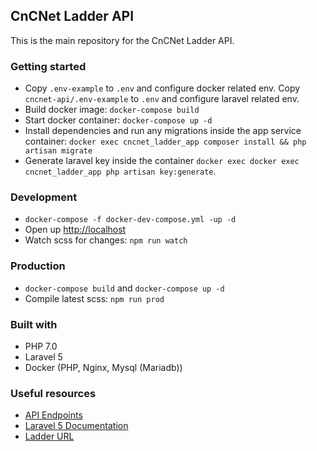 ## CnCNet Ladder API
This is the main repository for the CnCNet Ladder API.

### Getting started
- Copy `.env-example` to `.env` and configure docker related env.  Copy `cncnet-api/.env-example` to `.env` and configure laravel related env. 
- Build docker image: `docker-compose build`
- Start docker container: `docker-compose up -d`
- Install dependencies and run any migrations inside the app service container: `docker exec cncnet_ladder_app composer install && php artisan migrate`
- Generate laravel key inside the container `docker exec docker exec cncnet_ladder_app php artisan key:generate`. 

### Development
- `docker-compose -f docker-dev-compose.yml -up -d`
- Open up [http://localhost](http://localhost)
- Watch scss for changes: `npm run watch`

### Production
- `docker-compose build` and `docker-compose up -d`
- Compile latest scss: `npm run prod`

### Built with
- PHP 7.0
- Laravel 5
- Docker (PHP, Nginx, Mysql (Mariadb))

### Useful resources
- [API Endpoints](./API.md)
- [Laravel 5 Documentation](https://laravel.com/docs/5.0/releases)
- [Ladder URL](https://ladder.cncnet.org)